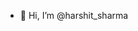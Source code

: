 - 👋 Hi, I’m @harshit_sharma


<!---
harshit-456/harshit-456 is a ✨ special ✨ repository because its `README.md` (this file) appears on your GitHub profile.
You can click the Preview link to take a look at your changes.
--->
